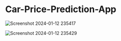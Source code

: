 # Car-Price-Prediction-App
![Screenshot 2024-01-12 235417](https://github.com/djdhairya/Car-Price-Prediction-App/assets/99894946/d5d9440c-0826-4e4a-b875-4ad67abee235)

![Screenshot 2024-01-12 235429](https://github.com/djdhairya/Car-Price-Prediction-App/assets/99894946/f17d2688-7b71-4187-a6fe-a306fbc27c25)

